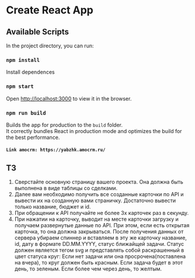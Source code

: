 # Create React App


## Available Scripts
In the project directory, you can run:

### `npm install`
Install dependences

### `npm start`
Open [http://localhost:3000](http://localhost:3000) to view it in the browser.

### `npm run build`

Builds the app for production to the `build` folder.\
It correctly bundles React in production mode and optimizes the build for the best performance.


#### `Link amocrm: https://yabzhk.amocrm.ru/`

## ТЗ

1. Сверстайте основную страницу вашего проекта. Она должна быть выполнена в виде таблицы со сделками.
2. Далее вам необходимо получить все созданные карточки по API и вывести их на
созданную вами страничку. Достаточно вывести только название, бюджет и id.
3. При обращении к API получайте не более 3х карточек раз в секунду.
4. При нажатии на карточку, выводит на месте карточки загрузку и получаем
развернутые данные по API.
При этом, если есть открытая карточка, то она должна закрываться.
После получения данных от сервера убираем спиннер и вставляем в эту же карточку
название, id, дату в формате DD.MM.YYYY, статус ближайщей задачи.
Статус должен является тегом svg и представлять собой раскрашенный в цвет статуса
круг:
Если нет задачи или она просрочена(поставлена на вчера), то круг должен быть красным.
Если задача будет в этот день, то зеленым.
Если более чем через день, то желтым.

